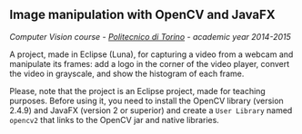 ## Image manipulation with OpenCV and JavaFX

*Computer Vision course - [Politecnico di Torino](http://www.polito.it) - academic year 2014-2015*

A project, made in Eclipse (Luna), for capturing a video from a webcam and manipulate its frames: add a logo in the corner of the video player, convert the video in grayscale, and show the histogram of each frame.

Please, note that the project is an Eclipse project, made for teaching purposes. Before using it, you need to install the OpenCV library (version 2.4.9) and JavaFX (version 2 or superior) and create a `User Library` named `opencv2` that links to the OpenCV jar and native libraries.
